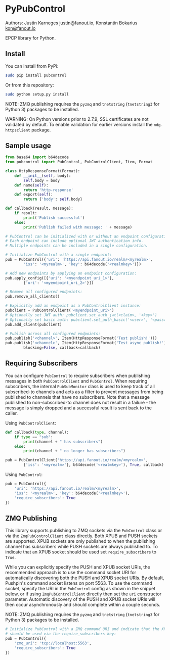 # PyPubControl

Authors: Justin Karneges <justin@fanout.io>, Konstantin Bokarius <kon@fanout.io>

EPCP library for Python.

## Install

You can install from PyPi:

```sh
sudo pip install pubcontrol
```

Or from this repository:

```sh
sudo python setup.py install
```

NOTE: ZMQ publishing requires the `pyzmq` and `tnetstring` (`tnetstring3` for Python 3) packages to be installed.

WARNING: On Python versions prior to 2.7.9, SSL certificates are not validated by default. To enable validation for earlier versions install the `ndg-httpsclient` package.

## Sample usage

```python
from base64 import b64decode
from pubcontrol import PubControl, PubControlClient, Item, Format

class HttpResponseFormat(Format):
    def __init__(self, body):
        self.body = body
    def name(self):
        return 'http-response'
    def export(self):
        return {'body': self.body}

def callback(result, message):
    if result:
        print('Publish successful')
    else:
        print('Publish failed with message: ' + message)

# PubControl can be initialized with or without an endpoint configuration.
# Each endpoint can include optional JWT authentication info.
# Multiple endpoints can be included in a single configuration.

# Initialize PubControl with a single endpoint:
pub = PubControl({'uri': 'https://api.fanout.io/realm/<myrealm>',
        'iss': '<myrealm>', 'key': b64decode('<realmkey>')})

# Add new endpoints by applying an endpoint configuration:
pub.apply_config([{'uri': '<myendpoint_uri_1>'},
        {'uri': '<myendpoint_uri_2>'}])

# Remove all configured endpoints:
pub.remove_all_clients()

# Explicitly add an endpoint as a PubControlClient instance:
pubclient = PubControlClient('<myendpoint_uri>')
# Optionally set JWT auth: pubclient.set_auth_jwt(<claim>, '<key>')
# Optionally set basic auth: pubclient.set_auth_basic('<user>', '<password>')
pub.add_client(pubclient)

# Publish across all configured endpoints:
pub.publish('<channel>', Item(HttpResponseFormat('Test publish!')))
pub.publish('<channel>', Item(HttpResponseFormat('Test async publish!')),
        blocking=False, callback=callback)
```

## Requiring Subscribers

You can configure `PubControl` to require subscribers when publishing messages in both `PubControlClient` and `PubControl`. When requiring subscribers, the internal `PubSubMonitor` class is used to keep track of all subscribed-to channels and acts as a filter to prevent messages from being published to channels that have no subscribers. Note that a message published to non-subscribed-to channel does not result in a failure - the message is simply dropped and a successful result is sent back to the caller.

Using `PubControlClient`:

```python
def callback(type, channel):
    if type == "sub":
        print(channel + " has subscribers")
    else:
        print(channel + " no longer has subscribers")

pub = PubControlClient('https://api.fanout.io/realm/<myrealm>',
        {'iss': '<myrealm>'}, b64decode('<realmkey>'), True, callback)
```

Using `PubControl`:

```python
pub = PubControl({
    'uri': 'https://api.fanout.io/realm/<myrealm>',
    'iss': '<myrealm>', 'key': b64decode('<realmkey>'),
    'require_subscribers': True
})
```

## ZMQ Publishing

This library supports publishing to ZMQ sockets via the `PubControl` class or via the `ZmqPubControlClient` class directly. Both XPUB and PUSH sockets are supported. XPUB sockets are only published to when the publishing channel has subscribers while PUSH sockets are always published to. To indicate that an XPUB socket should be used set `require_subscribers` to `True`.

While you can explicitly specify the PUSH and XPUB socket URIs, the recommended approach is to use the command socket URI for automatically discovering both the PUSH and XPUB socket URIs. By default, Pushpin's command socket listens on port 5563. To use the command socket, specify the URI in the `PubControl` config as shown in the snippet below, or if using `ZmqPubControlClient` directly then set the `uri` constructor parameter. Automatic discovery of the PUSH and XPUB socket URIs will then occur asynchronously and should complete within a couple seconds.

NOTE: ZMQ publishing requires the `pyzmq` and `tnetstring` (`tnetstring3` for Python 3) packages to be installed.

```python
# Initialize PubControl with a ZMQ command URI and indicate that the XPUB socket
# should be used via the require_subscribers key:
pub = PubControl({
    'zmq_uri': 'tcp://localhost:5563',
    'require_subscribers': True
})
```
